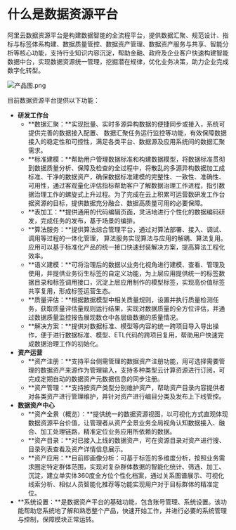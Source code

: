 # 什么是数据资源平台

阿里云数据资源平台是构建数据智能的全流程平台，提供数据汇聚、规范设计、指标与标签体系构建、数据质量管控、数据资产管理、数据资产服务与共享、智能分析等核心功能，支持行业知识内容沉淀，帮助金融、政府及企业客户快速构建智能数据中台，实现数据资源统一管理，挖掘潜在规律，优化业务决策，助力企业完成数字化转型。

![产品图.png](https://static-aliyun-doc.oss-accelerate.aliyuncs.com/assets/img/zh-CN/3932330161/p211718.png)

目前数据资源平台提供以下功能：

-   **研发工作台**
    -   **数据汇聚：**实现批量、实时多源异构数据的便捷同步或接入，系统可提供完善的数据接入配置、 数据汇聚任务运行监控等功能，有效保障数据接入的稳定性和可控性，满足各类平台、数据源及应用系统间的数据汇聚需求。
    -   **标准建模：**帮助用户管理数据标准和构建数据模型，将数据标准贯彻到数据质量分析、保障及检查的全过程中，将散乱的多源异构数据加工成标准、干净的数据资产，确保数据标准建模的完整性、一致性、准确性、可用性，通过客观量化评估指标帮助客户了解数据治理工作进程，指引数据治理工作的螺旋式上升过程。为了完成在云上积累可运营数研发工作台据资源的目标，提供数据充分融合、数据高质量可用的必要保障。
    -   **表加工：**提供通用的代码编辑页面，灵活地进行个性化的数据编码研发，完成任务的发布，基于场景的编排。
    -   **算法服务：**提供算法综合管理平台，通过对算法部署、接入、调试、调用等过程的一体化管理， 算法服务实现算法与应用的解耦、算法复用。应用可以基于标准化产品的统一接口快速封装解决方案，提高算法工程化效率。
    -   **语义建模：**可将治理后的数据以业务化视角进行建模、查看、管理及使用，并提供业务衍生标签的自定义功能，为上层应用提供统一的标签数据目录和标签调用接口，沉淀上层应用制作的模型标签，实现高价值标签共享复用，形成标签运营生态。
    -   **质量评估：**根据数据模型中相关质量规则，设置并执行质量检测任务，获取质量评估量规则运行结果，实现对数据质量的全方位评估，并通过数据质量监控报告展现数仓中各层级数据的质量情况。
    -   **解决方案：**提供对数据标准、模型等内容的统一跨项目导入导出操作，便于进行数据标准、模型、ETL代码的跨项目复用，帮助用户快速完成数据治理工作的初始化。
-   **资产运营**
    -   **资产注册：**支持平台侧需管理的数据资产注册功能，用可选择需要管理的数据资产来源作为管理输入，支持多种类型云计算资源进行订阅，可完成定期自动的数据资产元数据信息的同步注册。
    -   **资产管理：**支持按资产类型分别维护资产，帮助资产目录内容提供者对各类资产进行管理维护，并针对资产进行编目分类及发布上下线管控。
-   **数据资产中心**
    -   **资产全景（概览）：**提供统一的数据资源视图，以可视化方式直观体现数据资源平台价值，让管理者从资产全景业务全局视角认知数据接入、融合、加工处理链路，精准定位业务应用所依赖的数据。
    -   **资产目录：**对已接入上线的数据资产，可在资源目录对资产进行搜、目录列表查看及资产详情信息展示。
    -   **资产应用：**目前即画像分析：可基于标签的多维度分析，按照业务需求圈定特定群体范围，实现对复杂群体数据的智能化统计、筛选、加工、沉淀，建立单实体360度全方位个性化档案，通过关系图谱展示、可视化线索分析、相似人员智能化推荐等功能实现用户对于目标群体的精准定位。
-   **系统设置：**是数据资产平台的基础功能，包含账号管理、系统设置。该功能帮助您系统地了解和熟悉整个产品，快速开始工作，并进行必要的系统管理与控制，保障模块正常运转。

